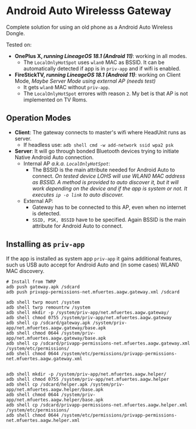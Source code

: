 # Android Auto Wirelesss Gateway
Complete solution for using an old phone as a Android Auto Wireless Dongle.

Tested on:
- **OnePlus X, _running LineageOS 18.1 (Android 11)_**: working in all modes.
  - The `LocalOnlyHotSpot` uses `wlan0` MAC as BSSID. It can be automatically detected if app is in `priv-app` and if wifi is enabled.
- **FireStickTV, _running LineageOS 18.1 (Android 11)_**: working on Client Mode, _Maybe Server Mode using external AP (needs test)_
  - It gets `wlan0` MAC without `priv-app`.
  - The `LocalOnlyHotSpot` errores with reason `2`. My bet is that AP is not implemented on TV Roms.

## Operation Modes
- **Client**: The gateway connects to master's wifi where HeadUnit runs as server.
  - If headless use: `adb shell cmd -w add-network ssid wpa2 psk`
- **Server**: It will go through bonded Bluetooth devices trying to initiate Native Android Auto connection.
  - Internal AP _a.k.a. `LocalOnlyHotSpot`_:
    - The BSSID is the main attribute needed for Android Auto to connect. _On tested device LOHS will use WLAN0 MAC address as BSSID. A method is provided to auto discover it, but it will work depending on the device and if the app is system or not. It executes `ip -o link` to auto discover._
  - External AP:
    - Gateway has to be connected to this AP, even when no internet is detected.
    - `SSID, PSK, BSSID` have to be specified. Again BSSID is the main attribute for Android Auto to connect.

## Installing as `priv-app`
If the app is installed as system app `priv-app` it gains additional features, such us USB auto accept for Android Auto and (in some cases) WLAN0 MAC discovery.
```shell
# Install from TWRP
adb push gateway.apk /sdcard
adb push privapp-permissions-net.mfuertes.aagw.gateway.xml /sdcard

adb shell twrp mount /system
adb shell twrp remountrw /system
adb shell mkdir -p /system/priv-app/net.mfuertes.aagw.gateway/
adb shell chmod 0755 /system/priv-app/net.mfuertes.aagw.gateway
adb shell cp /sdcard/gateway.apk /system/priv-app/net.mfuertes.aagw.gateway/base.apk
adb shell chmod 0644 /system/priv-app/net.mfuertes.aagw.gateway/base.apk
adb shell cp /sdcard/privapp-permissions-net.mfuertes.aagw.gateway.xml /system/etc/permissions/
adb shell chmod 0644 /system/etc/permissions/privapp-permissions-net.mfuertes.aagw.gateway.xml


adb shell mkdir -p /system/priv-app/net.mfuertes.aagw.helper/
adb shell chmod 0755 /system/priv-app/net.mfuertes.aagw.helper
adb shell cp /sdcard/helper.apk /system/priv-app/net.mfuertes.aagw.helper/base.apk
adb shell chmod 0644 /system/priv-app/net.mfuertes.aagw.helper/base.apk
adb shell cp /sdcard/privapp-permissions-net.mfuertes.aagw.helper.xml /system/etc/permissions/
adb shell chmod 0644 /system/etc/permissions/privapp-permissions-net.mfuertes.aagw.helper.xml
```
